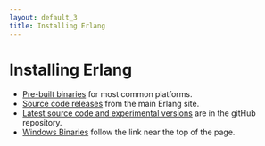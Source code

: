 ```yaml
---
layout: default_3
title: Installing Erlang
---
```


Installing Erlang
==================


* [Pre-built binaries](https://www.erlang-solutions.com/downloads/download-erlang-otp) for most common platforms.
* [Source code releases](http://www.erlang.org/download.html) from the main Erlang site.
* [Latest source code and experimental versions](https://github.com/erlang/otp) are in the gitHub repository.
* [Windows Binaries](http://www.erlang.org/download.html) follow the link near the top of the page.


